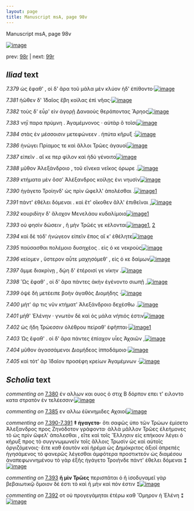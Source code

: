 ```yaml
---
layout: page
title: Manuscript msA, page 98v
---
```


Manuscript msA, page 98v

[![image](http://www.homermultitext.org/iipsrv?OBJ=IIP,1.0&FIF=/project/homer/pyramidal/deepzoom/hmt/vaimg/2017a/VA098VN_0601.tif&WID=100&CVT=JPEG)](http://www.homermultitext.org/ict2/?urn=urn:cite2:hmt:vaimg.2017a:VA098VN_0601)

prev:  [98r](../98r) | next:  [99r](../99r)

## *Iliad* text

*7.379* <a id="7.379"/> ὡς ἔφαθ' , οἱ δ' ἄρα τοῦ μάλα μὲν κλύον ἠδ' ἐπίθοντο·[![image](http://www.homermultitext.org/iipsrv?OBJ=IIP,1.0&FIF=/project/homer/pyramidal/deepzoom/hmt/vaimg/2017a/VA098VN_0601.tif&RGN=0.4234,0.2231,0.4765,0.0353&WID=1000&CVT=JPEG)](http://www.homermultitext.org/ict2/?urn=urn:cite2:hmt:vaimg.2017a:VA098VN_0601@0.4234,0.2231,0.4765,0.0353)

*7.381* <a id="7.381"/> ἠῶθεν δ' Ἰ̈δαῖος ἔβη κοίλας ἐπὶ νῆας·[![image](http://www.homermultitext.org/iipsrv?OBJ=IIP,1.0&FIF=/project/homer/pyramidal/deepzoom/hmt/vaimg/2017a/VA098VN_0601.tif&RGN=0.4254,0.2479,0.3934,0.0301&WID=1000&CVT=JPEG)](http://www.homermultitext.org/ict2/?urn=urn:cite2:hmt:vaimg.2017a:VA098VN_0601@0.4254,0.2479,0.3934,0.0301)

*7.382* <a id="7.382"/> τοὺς δ' εὗρ' εἰν ἀγορῇ Δαναοὺς θεράποντας Ἄρηος[![image](http://www.homermultitext.org/iipsrv?OBJ=IIP,1.0&FIF=/project/homer/pyramidal/deepzoom/hmt/vaimg/2017a/VA098VN_0601.tif&RGN=0.4555,0.2622,0.4354,0.0353&WID=1000&CVT=JPEG)](http://www.homermultitext.org/ict2/?urn=urn:cite2:hmt:vaimg.2017a:VA098VN_0601@0.4555,0.2622,0.4354,0.0353)

*7.383* <a id="7.383"/> νηῒ παρα πρύμνη . Ἀγαμέμνονος · αὐτὰρ ὃ τοῖσι[![image](http://www.homermultitext.org/iipsrv?OBJ=IIP,1.0&FIF=/project/homer/pyramidal/deepzoom/hmt/vaimg/2017a/VA098VN_0601.tif&RGN=0.4555,0.2855,0.4094,0.0308&WID=1000&CVT=JPEG)](http://www.homermultitext.org/ict2/?urn=urn:cite2:hmt:vaimg.2017a:VA098VN_0601@0.4555,0.2855,0.4094,0.0308)

*7.384* <a id="7.384"/> στὰς ἐν μέσσοισιν μετεφώνεεν . ἠπύτα κῆρυξ :[![image](http://www.homermultitext.org/iipsrv?OBJ=IIP,1.0&FIF=/project/homer/pyramidal/deepzoom/hmt/vaimg/2017a/VA098VN_0601.tif&RGN=0.4334,0.3043,0.4234,0.0308&WID=1000&CVT=JPEG)](http://www.homermultitext.org/ict2/?urn=urn:cite2:hmt:vaimg.2017a:VA098VN_0601@0.4334,0.3043,0.4234,0.0308)

*7.386* <a id="7.386"/> ἠνώγει Πρίαμος τε καὶ ἄλλοι Τρῶες ἀγαυοὶ[![image](http://www.homermultitext.org/iipsrv?OBJ=IIP,1.0&FIF=/project/homer/pyramidal/deepzoom/hmt/vaimg/2017a/VA098VN_0601.tif&RGN=0.4374,0.3246,0.3964,0.0308&WID=1000&CVT=JPEG)](http://www.homermultitext.org/ict2/?urn=urn:cite2:hmt:vaimg.2017a:VA098VN_0601@0.4374,0.3246,0.3964,0.0308)

*7.387* <a id="7.387"/> εἰπεῖν . αἴ κε περ φίλον καὶ ἡδὺ γένοιτο[![image](http://www.homermultitext.org/iipsrv?OBJ=IIP,1.0&FIF=/project/homer/pyramidal/deepzoom/hmt/vaimg/2017a/VA098VN_0601.tif&RGN=0.4585,0.3426,0.4034,0.0308&WID=1000&CVT=JPEG)](http://www.homermultitext.org/ict2/?urn=urn:cite2:hmt:vaimg.2017a:VA098VN_0601@0.4585,0.3426,0.4034,0.0308)

*7.388* <a id="7.388"/> μῦθον Ἀλεξάνδροιο , τοῦ εἵνεκα νεῖκος όρωρε .[![image](http://www.homermultitext.org/iipsrv?OBJ=IIP,1.0&FIF=/project/homer/pyramidal/deepzoom/hmt/vaimg/2017a/VA098VN_0601.tif&RGN=0.4615,0.3621,0.3984,0.0338&WID=1000&CVT=JPEG)](http://www.homermultitext.org/ict2/?urn=urn:cite2:hmt:vaimg.2017a:VA098VN_0601@0.4615,0.3621,0.3984,0.0338)

*7.389* <a id="7.389"/> κτήματα μὲν ὅσσ' Ἀλέξανδρος κοίλῃς ἐνι νηυσὶν[![image](http://www.homermultitext.org/iipsrv?OBJ=IIP,1.0&FIF=/project/homer/pyramidal/deepzoom/hmt/vaimg/2017a/VA098VN_0601.tif&RGN=0.4625,0.3809,0.4284,0.0338&WID=1000&CVT=JPEG)](http://www.homermultitext.org/ict2/?urn=urn:cite2:hmt:vaimg.2017a:VA098VN_0601@0.4625,0.3809,0.4284,0.0338)

*7.390* <a id="7.390"/> ἠγάγετο Τροίηνδ' ὡς πρὶν ὤφελλ' ἀπολέσθαι .[![image](http://www.homermultitext.org/iipsrv?OBJ=IIP,1.0&FIF=/project/homer/pyramidal/deepzoom/hmt/vaimg/2017a/VA098VN_0601.tif&RGN=0.4434,0.4012,0.4074,0.027&WID=1000&CVT=JPEG)](http://www.homermultitext.org/ict2/?urn=urn:cite2:hmt:vaimg.2017a:VA098VN_0601@0.4434,0.4012,0.4074,0.027)[1](#msA_7.3025)

*7.391* <a id="7.391"/> πάντ' ἐθέλει δόμεναι . καὶ ἔτ' οἴκοθεν ἄλλ' ἐπιθεῖναι ,[![image](http://www.homermultitext.org/iipsrv?OBJ=IIP,1.0&FIF=/project/homer/pyramidal/deepzoom/hmt/vaimg/2017a/VA098VN_0601.tif&RGN=0.4575,0.42,0.4344,0.027&WID=1000&CVT=JPEG)](http://www.homermultitext.org/ict2/?urn=urn:cite2:hmt:vaimg.2017a:VA098VN_0601@0.4575,0.42,0.4344,0.027)

*7.392* <a id="7.392"/> κουριδίην δ' ἄλοχον Μενελάου κυδαλίμοιο[![image](http://www.homermultitext.org/iipsrv?OBJ=IIP,1.0&FIF=/project/homer/pyramidal/deepzoom/hmt/vaimg/2017a/VA098VN_0601.tif&RGN=0.4414,0.4358,0.4224,0.0308&WID=1000&CVT=JPEG)](http://www.homermultitext.org/ict2/?urn=urn:cite2:hmt:vaimg.2017a:VA098VN_0601@0.4414,0.4358,0.4224,0.0308)[1](#msAint_7.3004)

*7.393* <a id="7.393"/> οὐ φησίν δώσειν , ῆ μὴν Τρῶές γε κέλονται[![image](http://www.homermultitext.org/iipsrv?OBJ=IIP,1.0&FIF=/project/homer/pyramidal/deepzoom/hmt/vaimg/2017a/VA098VN_0601.tif&RGN=0.4575,0.4538,0.3934,0.0368&WID=1000&CVT=JPEG)](http://www.homermultitext.org/ict2/?urn=urn:cite2:hmt:vaimg.2017a:VA098VN_0601@0.4575,0.4538,0.3934,0.0368)[1](#msA_7.3001), [2](#msAim_7.3002)

*7.394* <a id="7.394"/> καὶ δὲ τόδ' ἠνώγεον εἰπεῖν ἔπος αἴ κ' ἐθέλητε[![image](http://www.homermultitext.org/iipsrv?OBJ=IIP,1.0&FIF=/project/homer/pyramidal/deepzoom/hmt/vaimg/2017a/VA098VN_0601.tif&RGN=0.4605,0.4703,0.4234,0.0338&WID=1000&CVT=JPEG)](http://www.homermultitext.org/ict2/?urn=urn:cite2:hmt:vaimg.2017a:VA098VN_0601@0.4605,0.4703,0.4234,0.0338)

*7.395* <a id="7.395"/> παύσασθαι πολέμοιο δυσηχέος . εἰς ό κε νεκροὺς[![image](http://www.homermultitext.org/iipsrv?OBJ=IIP,1.0&FIF=/project/homer/pyramidal/deepzoom/hmt/vaimg/2017a/VA098VN_0601.tif&RGN=0.4595,0.4906,0.4184,0.0323&WID=1000&CVT=JPEG)](http://www.homermultitext.org/ict2/?urn=urn:cite2:hmt:vaimg.2017a:VA098VN_0601@0.4595,0.4906,0.4184,0.0323)

*7.396* <a id="7.396"/> κείομεν , ὕστερον αὖτε μαχησόμεθ' , εἰς ό κε δαίμων[![image](http://www.homermultitext.org/iipsrv?OBJ=IIP,1.0&FIF=/project/homer/pyramidal/deepzoom/hmt/vaimg/2017a/VA098VN_0601.tif&RGN=0.4585,0.5094,0.4244,0.0323&WID=1000&CVT=JPEG)](http://www.homermultitext.org/ict2/?urn=urn:cite2:hmt:vaimg.2017a:VA098VN_0601@0.4585,0.5094,0.4244,0.0323)

*7.397* <a id="7.397"/> ἄμμε διακρίνῃ , δῴη δ' ἑτέροισί γε νίκην .[![image](http://www.homermultitext.org/iipsrv?OBJ=IIP,1.0&FIF=/project/homer/pyramidal/deepzoom/hmt/vaimg/2017a/VA098VN_0601.tif&RGN=0.4595,0.5274,0.4084,0.0323&WID=1000&CVT=JPEG)](http://www.homermultitext.org/ict2/?urn=urn:cite2:hmt:vaimg.2017a:VA098VN_0601@0.4595,0.5274,0.4084,0.0323)

*7.398* <a id="7.398"/> Ὣς ἔφαθ' , οἱ δ' ἄρα πάντες ἀκὴν ἐγένοντο σιωπῇ ,[![image](http://www.homermultitext.org/iipsrv?OBJ=IIP,1.0&FIF=/project/homer/pyramidal/deepzoom/hmt/vaimg/2017a/VA098VN_0601.tif&RGN=0.4374,0.5485,0.4484,0.0323&WID=1000&CVT=JPEG)](http://www.homermultitext.org/ict2/?urn=urn:cite2:hmt:vaimg.2017a:VA098VN_0601@0.4374,0.5485,0.4484,0.0323)

*7.399* <a id="7.399"/> ὀψὲ δὴ μετέειπε βοὴν ἀγαθὸς Διομήδης ·[![image](http://www.homermultitext.org/iipsrv?OBJ=IIP,1.0&FIF=/project/homer/pyramidal/deepzoom/hmt/vaimg/2017a/VA098VN_0601.tif&RGN=0.4364,0.5657,0.4014,0.0323&WID=1000&CVT=JPEG)](http://www.homermultitext.org/ict2/?urn=urn:cite2:hmt:vaimg.2017a:VA098VN_0601@0.4364,0.5657,0.4014,0.0323)

*7.400* <a id="7.400"/> μήτ' άρ τις νῦν κτήματ' Ἀλεξάνδροιο δεχέσθω .[![image](http://www.homermultitext.org/iipsrv?OBJ=IIP,1.0&FIF=/project/homer/pyramidal/deepzoom/hmt/vaimg/2017a/VA098VN_0601.tif&RGN=0.4605,0.5785,0.4024,0.0406&WID=1000&CVT=JPEG)](http://www.homermultitext.org/ict2/?urn=urn:cite2:hmt:vaimg.2017a:VA098VN_0601@0.4605,0.5785,0.4024,0.0406)

*7.401* <a id="7.401"/> μήθ' Ἑλένην · γνωτὸν δὲ καὶ ὁς μάλα νήπιός ἐστιν[![image](http://www.homermultitext.org/iipsrv?OBJ=IIP,1.0&FIF=/project/homer/pyramidal/deepzoom/hmt/vaimg/2017a/VA098VN_0601.tif&RGN=0.4615,0.6011,0.4194,0.0361&WID=1000&CVT=JPEG)](http://www.homermultitext.org/ict2/?urn=urn:cite2:hmt:vaimg.2017a:VA098VN_0601@0.4615,0.6011,0.4194,0.0361)

*7.402* <a id="7.402"/> ὡς ἤδη Τρώεσσιν ὀλέθρου πείραθ' ἑφῆπται·[![image](http://www.homermultitext.org/iipsrv?OBJ=IIP,1.0&FIF=/project/homer/pyramidal/deepzoom/hmt/vaimg/2017a/VA098VN_0601.tif&RGN=0.4635,0.6191,0.4024,0.0361&WID=1000&CVT=JPEG)](http://www.homermultitext.org/ict2/?urn=urn:cite2:hmt:vaimg.2017a:VA098VN_0601@0.4635,0.6191,0.4024,0.0361)[1](#msAint_7.3005)

*7.403* <a id="7.403"/> Ὡς ἔφαθ' . οἱ δ' ἄρα πάντες ἐπίαχον υἷες Ἀχαιῶν ,[![image](http://www.homermultitext.org/iipsrv?OBJ=IIP,1.0&FIF=/project/homer/pyramidal/deepzoom/hmt/vaimg/2017a/VA098VN_0601.tif&RGN=0.4585,0.6409,0.4104,0.0338&WID=1000&CVT=JPEG)](http://www.homermultitext.org/ict2/?urn=urn:cite2:hmt:vaimg.2017a:VA098VN_0601@0.4585,0.6409,0.4104,0.0338)

*7.404* <a id="7.404"/> μῦθον ἀγασσάμενοι Διομήδεος ἱπποδάμοιο·[![image](http://www.homermultitext.org/iipsrv?OBJ=IIP,1.0&FIF=/project/homer/pyramidal/deepzoom/hmt/vaimg/2017a/VA098VN_0601.tif&RGN=0.4635,0.6589,0.3834,0.0361&WID=1000&CVT=JPEG)](http://www.homermultitext.org/ict2/?urn=urn:cite2:hmt:vaimg.2017a:VA098VN_0601@0.4635,0.6589,0.3834,0.0361)

*7.405* <a id="7.405"/> καὶ τότ' ἂρ Ἰ̈δαῖον προσέφη κρείων Ἀγαμέμνων ·[![image](http://www.homermultitext.org/iipsrv?OBJ=IIP,1.0&FIF=/project/homer/pyramidal/deepzoom/hmt/vaimg/2017a/VA098VN_0601.tif&RGN=0.4655,0.6732,0.4234,0.0398&WID=1000&CVT=JPEG)](http://www.homermultitext.org/ict2/?urn=urn:cite2:hmt:vaimg.2017a:VA098VN_0601@0.4655,0.6732,0.4234,0.0398)

## *Scholia* text

*commenting on* [7.380](#7.380)  <a id="msA_7.4004.comment"/> έν αλλων και ουος ὁ στιχ Β δόρπον επει τ' ειλοντο κατα στρατὸν ἐν τελέεσσιν·[![image](http://www.homermultitext.org/iipsrv?OBJ=IIP,1.0&FIF=/project/homer/pyramidal/deepzoom/hmt/vaimg/2017a/VA098VN_0601.tif&RGN=0.163,0.2297,0.255,0.0383&WID=1000&CVT=JPEG)](http://www.homermultitext.org/ict2/?urn=urn:cite2:hmt:vaimg.2017a:VA098VN_0601@0.163,0.2297,0.255,0.0383)

*commenting on* [7.385](#7.385)  <a id="msA_7.4005.comment"/> εν αλλω ἐϋκνημιδες Αχαιοί[![image](http://www.homermultitext.org/iipsrv?OBJ=IIP,1.0&FIF=/project/homer/pyramidal/deepzoom/hmt/vaimg/2017a/VA098VN_0601.tif&RGN=0.154,0.3213,0.262,0.039&WID=1000&CVT=JPEG)](http://www.homermultitext.org/ict2/?urn=urn:cite2:hmt:vaimg.2017a:VA098VN_0601@0.154,0.3213,0.262,0.039)

*commenting on* [7.390-7.391](#7.390-7.391)  <a id="msA_7.3000"/> **‡ ἠγαγετο·** ὅτι σαφῶς ὑπο τῶν Τρώων ἐμίσετο Ἀλεξανδρος προς Ζηνόδοτον γράφοντα· ἀλλὰ μᾶλλον Τρῶες ἐλεήμονες τὸ ὡς πρὶν ὤφελ' ἀπολεσθαι , εἴτε καὶ τοῖς Ἕλλησιν εἰς επήκοον λέγει ὁ κήρυξ προς τὸ συγγνωμωνεῖν τοῖς ἄλλοις Τρωσὶν ὡς καὶ αὐτοῖς ὀργιζόμενοις· ἔιτε καθ ἑαυτὸν καὶ ἡρέμα ὡς Δημόκριτος ἀξιοῖ ἀπρεπές ἡγησάμενος τὸ φανερῶς λέγεσθαι ἀμφότερα προστικτεόν ὡς διαμέσου ἀναπεφωννημένου τὸ γὰρ ἑξῆς ἠγάγετο Τροιὴνδε πάντ' ἐθελει δόμεναι ⁑[![image](http://www.homermultitext.org/iipsrv?OBJ=IIP,1.0&FIF=/project/homer/pyramidal/deepzoom/hmt/vaimg/2017a/VA098VN_0601.tif&RGN=0.1942,0.4058,0.2217,0.1465&WID=1000&CVT=JPEG)](http://www.homermultitext.org/ict2/?urn=urn:cite2:hmt:vaimg.2017a:VA098VN_0601@0.1942,0.4058,0.2217,0.1465)

*commenting on* [7.393](#7.393)  <a id="msA_7.3001"/> **ῆ μὶν Τρῶες** περισπᾶται ὁ ῆ ἰσοδυναμεῖ γὰρ βεβαιωτικῷ ὅμοιον δὲ ἐστι τὸ καὶ ῆ μὴν καὶ πόν ἐστιν ⁑[![image](http://www.homermultitext.org/iipsrv?OBJ=IIP,1.0&FIF=/project/homer/pyramidal/deepzoom/hmt/vaimg/2017a/VA098VN_0601.tif&RGN=0.1883,0.5485,0.22,0.0576&WID=1000&CVT=JPEG)](http://www.homermultitext.org/ict2/?urn=urn:cite2:hmt:vaimg.2017a:VA098VN_0601@0.1883,0.5485,0.22,0.0576)

*commenting on* [7.392](#7.392)  <a id="msAint_7.3004.comment"/> οτ οὐ προγεγάμηται ἑτέρω καθ Ὅμηρον ἡ Ἑλένη ⁑[![image](http://www.homermultitext.org/iipsrv?OBJ=IIP,1.0&FIF=/project/homer/pyramidal/deepzoom/hmt/vaimg/2017a/VA098VN_0601.tif&RGN=0.8517,0.4415,0.0483,0.0407&WID=1000&CVT=JPEG)](http://www.homermultitext.org/ict2/?urn=urn:cite2:hmt:vaimg.2017a:VA098VN_0601@0.8517,0.4415,0.0483,0.0407)